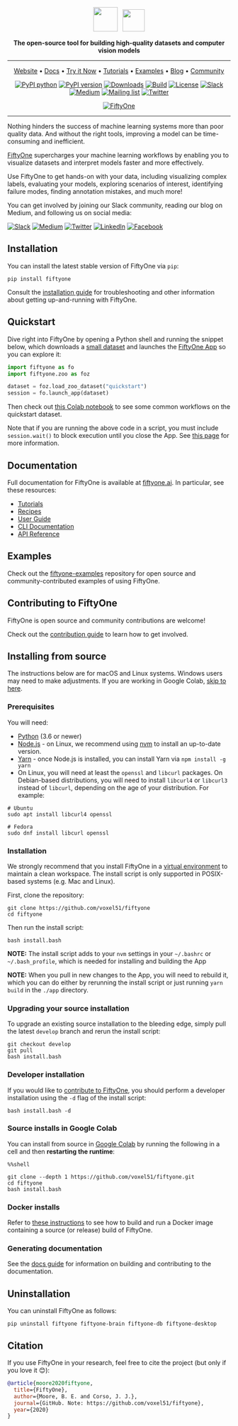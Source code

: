 <div align="center">
<p align="center">

<!-- prettier-ignore -->
<img src="https://user-images.githubusercontent.com/25985824/106288517-2422e000-6216-11eb-871d-26ad2e7b1e59.png" height="55px"> &nbsp;
<img src="https://user-images.githubusercontent.com/25985824/106288518-24bb7680-6216-11eb-8f10-60052c519586.png" height="50px">

**The open-source tool for building high-quality datasets and computer vision
models**

---

<!-- prettier-ignore -->
<a href="https://voxel51.com/fiftyone">Website</a> •
<a href="https://voxel51.com/docs/fiftyone">Docs</a> •
<a href="https://colab.research.google.com/github/voxel51/fiftyone-examples/blob/master/examples/quickstart.ipynb">Try it Now</a> •
<a href="https://voxel51.com/docs/fiftyone/tutorials/index.html">Tutorials</a> •
<a href="https://github.com/voxel51/fiftyone-examples">Examples</a> •
<a href="https://medium.com/voxel51">Blog</a> •
<a href="https://join.slack.com/t/fiftyone-users/shared_invite/zt-s6936w7b-2R5eVPJoUw008wP7miJmPQ">Community</a>

[![PyPI python](https://img.shields.io/pypi/pyversions/fiftyone)](https://pypi.org/project/fiftyone)
[![PyPI version](https://badge.fury.io/py/fiftyone.svg)](https://pypi.org/project/fiftyone)
[![Downloads](https://pepy.tech/badge/fiftyone)](https://pepy.tech/project/fiftyone)
[![Build](https://github.com/voxel51/fiftyone/workflows/Build/badge.svg?branch=develop&event=push)](https://github.com/voxel51/fiftyone/actions?query=workflow%3ABuild)
[![License](https://img.shields.io/badge/License-Apache%202.0-blue.svg)](LICENSE)
[![Slack](https://img.shields.io/badge/Slack-4A154B?logo=slack&logoColor=white)](https://join.slack.com/t/fiftyone-users/shared_invite/zt-s6936w7b-2R5eVPJoUw008wP7miJmPQ)
[![Medium](https://img.shields.io/badge/Medium-12100E?logo=medium&logoColor=white)](https://medium.com/voxel51)
[![Mailing list](http://bit.ly/2Md9rxM)](https://share.hsforms.com/1zpJ60ggaQtOoVeBqIZdaaA2ykyk)
[![Twitter](https://img.shields.io/twitter/follow/Voxel51?style=social)](https://twitter.com/voxel51)

[![FiftyOne](https://voxel51.com/images/fiftyone_poster.png)](https://fiftyone.ai)

</p>
</div>

---

Nothing hinders the success of machine learning systems more than poor quality
data. And without the right tools, improving a model can be time-consuming and
inefficient.

[FiftyOne](https://fiftyone.ai) supercharges your machine learning workflows by
enabling you to visualize datasets and interpret models faster and more
effectively.

Use FiftyOne to get hands-on with your data, including visualizing complex
labels, evaluating your models, exploring scenarios of interest, identifying
failure modes, finding annotation mistakes, and much more!

You can get involved by joining our Slack community, reading our blog on
Medium, and following us on social media:

[![Slack](https://img.shields.io/badge/Slack-4A154B?logo=slack&logoColor=white)](https://join.slack.com/t/fiftyone-users/shared_invite/zt-s6936w7b-2R5eVPJoUw008wP7miJmPQ)
[![Medium](https://img.shields.io/badge/Medium-12100E?logo=medium&logoColor=white)](https://medium.com/voxel51)
[![Twitter](https://img.shields.io/badge/Twitter-1DA1F2?logo=twitter&logoColor=white)](https://twitter.com/voxel51)
[![LinkedIn](https://img.shields.io/badge/LinkedIn-0077B5?logo=linkedin&logoColor=white)](https://www.linkedin.com/company/voxel51)
[![Facebook](https://img.shields.io/badge/Facebook-1877F2?logo=facebook&logoColor=white)](https://www.facebook.com/voxel51)

## Installation

You can install the latest stable version of FiftyOne via `pip`:

```shell
pip install fiftyone
```

Consult the
[installation guide](https://voxel51.com/docs/fiftyone/getting_started/install.html)
for troubleshooting and other information about getting up-and-running with
FiftyOne.

## Quickstart

Dive right into FiftyOne by opening a Python shell and running the snippet
below, which downloads a
[small dataset](https://voxel51.com/docs/fiftyone/user_guide/dataset_zoo/datasets.html#quickstart)
and launches the
[FiftyOne App](https://voxel51.com/docs/fiftyone/user_guide/app.html) so you
can explore it:

```py
import fiftyone as fo
import fiftyone.zoo as foz

dataset = foz.load_zoo_dataset("quickstart")
session = fo.launch_app(dataset)
```

Then check out
[this Colab notebook](https://colab.research.google.com/github/voxel51/fiftyone-examples/blob/master/examples/quickstart.ipynb)
to see some common workflows on the quickstart dataset.

Note that if you are running the above code in a script, you must include
`session.wait()` to block execution until you close the App. See
[this page](https://voxel51.com/docs/fiftyone/user_guide/app.html#creating-a-session)
for more information.

## Documentation

Full documentation for FiftyOne is available at
[fiftyone.ai](https://fiftyone.ai). In particular, see these resources:

-   [Tutorials](https://voxel51.com/docs/fiftyone/tutorials/index.html)
-   [Recipes](https://voxel51.com/docs/fiftyone/recipes/index.html)
-   [User Guide](https://voxel51.com/docs/fiftyone/user_guide/index.html)
-   [CLI Documentation](https://voxel51.com/docs/fiftyone/cli/index.html)
-   [API Reference](https://voxel51.com/docs/fiftyone/api/fiftyone.html)

## Examples

Check out the [fiftyone-examples](https://github.com/voxel51/fiftyone-examples)
repository for open source and community-contributed examples of using
FiftyOne.

## Contributing to FiftyOne

FiftyOne is open source and community contributions are welcome!

Check out the
[contribution guide](https://github.com/voxel51/fiftyone/blob/develop/CONTRIBUTING.md)
to learn how to get involved.

## Installing from source

The instructions below are for macOS and Linux systems. Windows users may need
to make adjustments. If you are working in Google Colab,
[skip to here](#source-installs-in-google-colab).

### Prerequisites

You will need:

-   [Python](https://www.python.org) (3.6 or newer)
-   [Node.js](https://nodejs.org) - on Linux, we recommend using
    [nvm](https://github.com/nvm-sh/nvm) to install an up-to-date version.
-   [Yarn](https://yarnpkg.com) - once Node.js is installed, you can install
    Yarn via `npm install -g yarn`
-   On Linux, you will need at least the `openssl` and `libcurl` packages. On
    Debian-based distributions, you will need to install `libcurl4` or
    `libcurl3` instead of `libcurl`, depending on the age of your distribution.
    For example:

```shell
# Ubuntu
sudo apt install libcurl4 openssl

# Fedora
sudo dnf install libcurl openssl
```

### Installation

We strongly recommend that you install FiftyOne in a
[virtual environment](https://voxel51.com/docs/fiftyone/getting_started/virtualenv.html)
to maintain a clean workspace. The install script is only supported in
POSIX-based systems (e.g. Mac and Linux).

First, clone the repository:

```shell
git clone https://github.com/voxel51/fiftyone
cd fiftyone
```

Then run the install script:

```shell
bash install.bash
```

**NOTE:** The install script adds to your `nvm` settings in your `~/.bashrc` or
`~/.bash_profile`, which is needed for installing and building the App

**NOTE:** When you pull in new changes to the App, you will need to rebuild it,
which you can do either by rerunning the install script or just running
`yarn build` in the `./app` directory.

### Upgrading your source installation

To upgrade an existing source installation to the bleeding edge, simply pull
the latest `develop` branch and rerun the install script:

```shell
git checkout develop
git pull
bash install.bash
```

### Developer installation

If you would like to
[contribute to FiftyOne](https://github.com/voxel51/fiftyone/blob/develop/CONTRIBUTING.md),
you should perform a developer installation using the `-d` flag of the install
script:

```shell
bash install.bash -d
```

### Source installs in Google Colab

You can install from source in
[Google Colab](https://colab.research.google.com) by running the following in a
cell and then **restarting the runtime**:

```shell
%%shell

git clone --depth 1 https://github.com/voxel51/fiftyone.git
cd fiftyone
bash install.bash
```

### Docker installs

Refer to
[these instructions](https://voxel51.com/docs/fiftyone/environments/index.html#docker)
to see how to build and run a Docker image containing a source (or release)
build of FiftyOne.

### Generating documentation

See the
[docs guide](https://github.com/voxel51/fiftyone/blob/develop/docs/docs_guide.md)
for information on building and contributing to the documentation.

## Uninstallation

You can uninstall FiftyOne as follows:

```shell
pip uninstall fiftyone fiftyone-brain fiftyone-db fiftyone-desktop
```

## Citation

If you use FiftyOne in your research, feel free to cite the project (but only
if you love it 😊):

```bibtex
@article{moore2020fiftyone,
  title={FiftyOne},
  author={Moore, B. E. and Corso, J. J.},
  journal={GitHub. Note: https://github.com/voxel51/fiftyone},
  year={2020}
}
```
